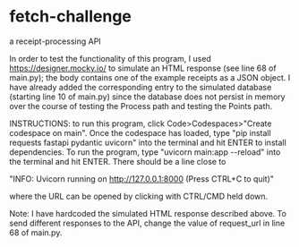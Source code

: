 # fetch-challenge
a receipt-processing API


In order to test the functionality of this program, I used https://designer.mocky.io/ to simulate an HTML response (see line 68 of main.py); the body contains one of the example receipts as a JSON object. I have already added the corresponding entry to the simulated database (starting line 10 of main.py) since the database does not persist in memory over the course of testing the Process path and testing the Points path.

INSTRUCTIONS: to run this program, click Code>Codespaces>"Create codespace on main". Once the codespace has loaded, type "pip install requests fastapi pydantic uvicorn" into the terminal and hit ENTER to install dependencies. To run the program, type "uvicorn main:app --reload" into the terminal and hit ENTER. There should be a line close to

"INFO:     Uvicorn running on http://127.0.0.1:8000 (Press CTRL+C to quit)"

where the URL can be opened by clicking with CTRL/CMD held down.

Note: I have hardcoded the simulated HTML response described above. To send different responses to the API, change the value of request_url in line 68 of main.py.
